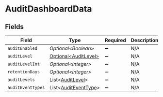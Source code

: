 # AuditDashboardData


## Fields

| Field                                                              | Type                                                               | Required                                                           | Description                                                        |
| ------------------------------------------------------------------ | ------------------------------------------------------------------ | ------------------------------------------------------------------ | ------------------------------------------------------------------ |
| `auditEnabled`                                                     | *Optional\<Boolean>*                                               | :heavy_minus_sign:                                                 | N/A                                                                |
| `auditLevel`                                                       | [Optional\<AuditLevel>](../../models/components/AuditLevel.md)     | :heavy_minus_sign:                                                 | N/A                                                                |
| `auditLevelInt`                                                    | *Optional\<Integer>*                                               | :heavy_minus_sign:                                                 | N/A                                                                |
| `retentionDays`                                                    | *Optional\<Integer>*                                               | :heavy_minus_sign:                                                 | N/A                                                                |
| `auditLevels`                                                      | List\<[AuditLevel](../../models/components/AuditLevel.md)>         | :heavy_minus_sign:                                                 | N/A                                                                |
| `auditEventTypes`                                                  | List\<[AuditEventType](../../models/components/AuditEventType.md)> | :heavy_minus_sign:                                                 | N/A                                                                |